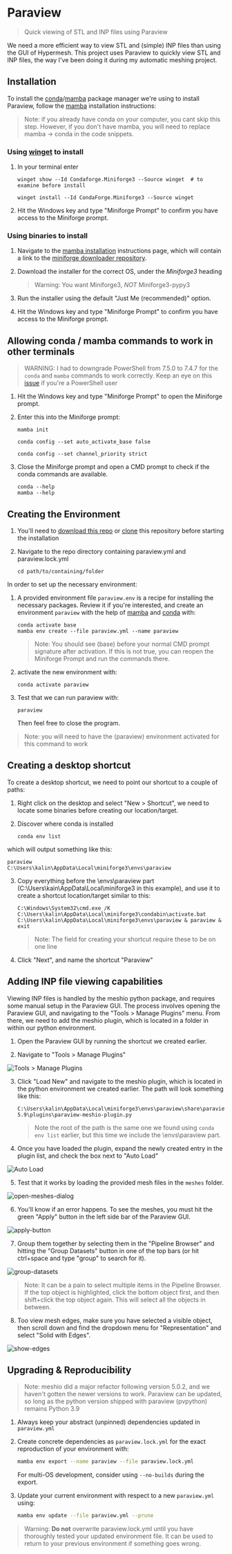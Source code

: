 # Paraview

> Quick viewing of STL and INP files using Paraview

We need a more efficient way to view STL and (simple) INP files than using the GUI of Hypermesh. This project uses Paraview to quickly view STL and INP files, the way I've been doing it during my automatic meshing project.

## Installation

To install the [conda]/[mamba] package manager we're using to install Paraview, follow the [mamba] installation instructions:

> Note: if you already have conda on your computer, you cant skip this step. However, if you don't have mamba, you will need to replace mamba -> conda in the code snippets.


### Using [winget] to install

1. In your terminal enter

   ```shell
   winget show --Id Condaforge.Miniforge3 --Source winget  # to examine before install
   ```

   ```shell
   winget install --Id CondaForge.Miniforge3 --Source winget
   ```

2. Hit the Windows key and type "Miniforge Prompt" to confirm you have access to the Miniforge prompt.

### Using binaries to install

1. Navigate to the [mamba installation] instructions page, which will contain a link to the [miniforge downloader repository].

2. Download the installer for the correct OS, under the *Miniforge3* heading

   > Warning: You want Miniforge3, *NOT* Miniforge3-pypy3

3. Run the installer using the default "Just Me (recommended)" option.

4. Hit the Windows key and type "Miniforge Prompt" to confirm you have access to the Miniforge prompt.

## Allowing conda / mamba commands to work in other terminals

> WARNING: I had to downgrade PowerShell from 7.5.0 to 7.4.7 for the `conda` and `mamba` commands to work correctly. Keep an eye on this [issue](https://github.com/issues/created?issue=conda-forge|miniforge|760) if you're a PowerShell user

1. Hit the Windows key and type "Miniforge Prompt" to open the Miniforge prompt.

2. Enter this into the Miniforge prompt:

   ```shell
   mamba init
   ```

   ```shell
   conda config --set auto_activate_base false
   ```

   ```shell
   conda config --set channel_priority strict
   ```

3. Close the Miniforge prompt and open a CMD prompt to check if the conda commands are available.

   ```shell
   conda --help
   mamba --help
   ```


## Creating the Environment

1. You'll need to [download this repo] or [clone] this repository before starting the installation

1. Navigate to the repo directory containing paraview.yml and paraview.lock.yml

   ```shell
   cd path/to/containing/folder
   ```

In order to set up the necessary environment:

1. A provided environment file `paraview.env` is a recipe for installing the necessary packages. Review it if you're interested, and create an environment `paraview` with the help of [mamba] and [conda] with:

   ```shell
   conda activate base
   mamba env create --file paraview.yml --name paraview
   ```

   > Note: You should see (base) before your normal CMD prompt signature after activation. If this is not true, you can reopen the Miniforge Prompt and run the commands there.

2. activate the new environment with:

   ```shell
   conda activate paraview
   ```

3. Test that we can run paraview with:

   ```shell
   paraview
   ```

   Then feel free to close the program.

> Note: you will need to have the (paraview) environment activated for this command to work

## Creating a desktop shortcut

To create a desktop shortcut, we need to point our shortcut to a couple of paths:

1. Right click on the desktop and select "New > Shortcut", we need to locate some binaries before creating our location/target.

2. Discover where conda is installed

   ```shell
   conda env list
   ```

which will output something like this:

   ```shell
   paraview                 C:\Users\kalin\AppData\Local\miniforge3\envs\paraview
   ```

3. Copy everything before the \envs\paraview part (C:\Users\kain\AppData\Local\miniforge3 in this example), and use it to create a shortcut location/target similar to this:

   ```
   C:\Windows\System32\cmd.exe /K C:\Users\kalin\AppData\Local\miniforge3\condabin\activate.bat C:\Users\kalin\AppData\Local\miniforge3\envs\paraview & paraview & exit
   ```

   > Note: The field for creating your shortcut require these to be on one line

4. Click "Next", and name the shortcut "Paraview"

## Adding INP file viewing capabilities

Viewing INP files is handled by the meshio python package, and requires some manual setup in the Paraview GUI. The process involves opening the Paraview GUI, and navigating to the "Tools > Manage Plugins" menu. From there, we need to add the meshio plugin, which is located in a folder in within our python environment.

1. Open the Paraview GUI by running the shortcut we created earlier.

2. Navigate to "Tools > Manage Plugins"

![Tools > Manage Plugins](paraview-manage-plugins.png)

3. Click "Load New" and navigate to the meshio plugin, which is located in the python environment we created earlier. The path will look something like this:

   ```
   C:\Users\kalin\AppData\Local\miniforge3\envs\paraview\share\paraview-5.9\plugins\paraview-meshio-plugin.py
   ```

   > Note the root of the path is the same one we found using `conda env list` earlier, but this time we include the \envs\paraview part.

4. Once you have loaded the plugin, expand the newly created entry in the plugin list, and check the box next to "Auto Load"

  ![Auto Load](auto-load.png)

5. Test that it works by loading the provided mesh files in the `meshes` folder.

![open-meshes-dialog](image.png)

6. You'll know if an error happens. To see the meshes, you must hit the green "Apply" button in the left side bar of the Paraview GUI.

![apply-button](image-1.png)

7. Group them together by selecting them in the "Pipeline Browser" and hitting the "Group Datasets" button in one of the top bars (or hit ctrl+space and type "group" to search for it).

![group-datasets](image-2.png)

> Note: It can be a pain to select multiple items in the Pipeline Browser. If the top object is highlighted, click the bottom object first, and then shift+click the top object again. This will select all the objects in between.

8. Too view mesh edges, make sure you have selected a visible object, then scroll down and find the dropdown menu for "Representation" and select "Solid with Edges".

![show-edges](image-3.png)

## Upgrading & Reproducibility

> Note: meshio did a major refactor following version 5.0.2, and we haven't gotten the newer versions to work. Paraview can be updated, so long as the python version shipped with paraview (pvpython) remains Python 3.9

1. Always keep your abstract (unpinned) dependencies updated in `paraview.yml`

2. Create concrete dependencies as `paraview.lock.yml` for the exact reproduction of your
   environment with:
   ```bash
   mamba env export --name paraview --file paraview.lock.yml
   ```
   For multi-OS development, consider using `--no-builds` during the export.

3. Update your current environment with respect to a new `paraview.yml` using:
   ```bash
   mamba env update --file paraview.yml --prune
   ```

> Warning: **Do not** overwrite paraview.lock.yml until you have thoroughly tested your updated environment file. It can be used to return to your previous environment if something goes wrong.

[mamba installation]: https://mamba.readthedocs.io/en/latest/installation/mamba-installation.html
[miniforge downloader repository]: https://github.com/conda-forge/miniforge#miniforge3
[mamba]: https://mamba.readthedocs.io/
[conda]: https://docs.conda.io/
[winget]: https://learn.microsoft.com/en-us/windows/package-manager/winget/
[clone]: https://docs.github.com/en/repositories/creating-and-managing-repositories/cloning-a-repository
[download this repo]:https://github.com/bsu-mbe-cbl/paraview-for-mesh-viewing/archive/refs/heads/main.zip